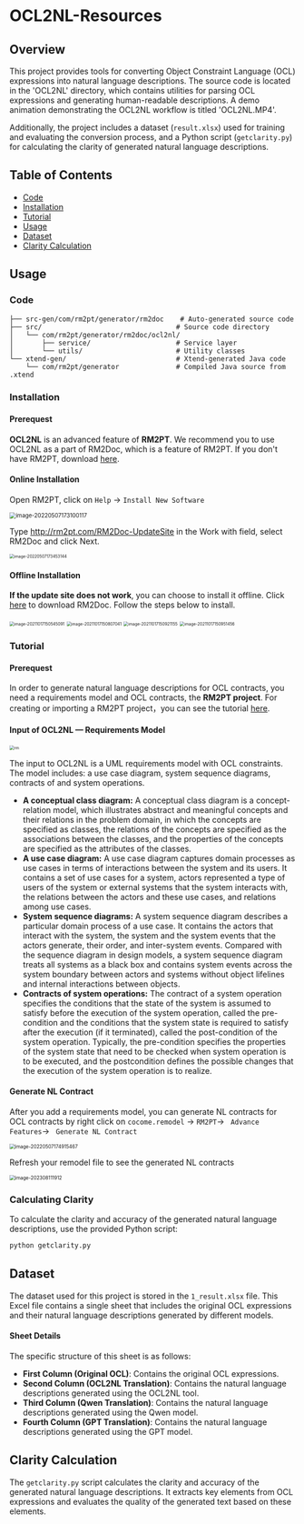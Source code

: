# OCL2NL-Resources

## Overview

This project provides tools for converting Object Constraint Language (OCL) expressions into natural language descriptions. The source code is located in the 'OCL2NL' directory, which contains utilities for parsing OCL expressions and generating human-readable descriptions. A demo animation demonstrating the OCL2NL workflow is titled 'OCL2NL.MP4'.

Additionally, the project includes a dataset (`result.xlsx`) used for training and evaluating the conversion process, and a Python script (`getclarity.py`) for calculating the clarity of generated natural language descriptions.

## Table of Contents

- [Code](#code)
- [Installation](#installation)
- [Tutorial](#tutorial)
- [Usage](#usage)
- [Dataset](#dataset)
- [Clarity Calculation](#clarity-calculation)

## Usage

### Code
```text
├── src-gen/com/rm2pt/generator/rm2doc    # Auto-generated source code
├── src/                                 # Source code directory
│   └── com/rm2pt/generator/rm2doc/ocl2nl/
│       ├── service/                     # Service layer
│       └── utils/                       # Utility classes
└── xtend-gen/                           # Xtend-generated Java code
    └── com/rm2pt/generator              # Compiled Java source from .xtend
```
### Installation
#### Prerequest

**OCL2NL** is an advanced feature of **RM2PT**. We recommend you to use OCL2NL as a part of RM2Doc, which is a feature of RM2PT. If you don't have RM2PT, download [here](https://ai4se.com/downloads/).

#### Online Installation

Open RM2PT, click on `Help` -> `Install New Software`

<img src="img/image-20220507173100117.png" alt="image-20220507173100117" style="zoom: 70%;" />



Type http://rm2pt.com/RM2Doc-UpdateSite in the Work with field, select RM2Doc and click Next.

<img src="img/image-20220507173453144.png" alt="image-20220507173453144" style="zoom: 50%;" />

#### Offline Installation

**If the update site does not work**, you can choose to install it offline. Click [here](https://github.com/RM2PT/RM2Doc-UpdateSite/releases/download/v1.0.0/com.rm2pt.generator.rm2doc.updatesite-1.0.0-SNAPSHOT.zip) to download RM2Doc. Follow the steps below to install.

<img src="img/image-20211017150545091.png" alt="image-20211017150545091" style="zoom: 50%;" />

<img src="img/image-20211017150807041.png" alt="image-20211017150807041" style="zoom: 50%;" />

<img src="img/image-20211017150921155.png" alt="image-20211017150921155" style="zoom: 50%;" />

<img src="img/image-20211017150951456.png" alt="image-20211017150951456" style="zoom: 50%;" />

### Tutorial
#### Prerequest

In order to generate natural language descriptions for OCL contracts, you need a requirements model and OCL contracts, the **RM2PT project**. For creating or importing a RM2PT project，you can see the tutorial [here](https://ai4se.com/tutorial/user/create_new_project/).

#### Input of OCL2NL — Requirements Model

<img src="img/rm.png" alt="rm" style="zoom: 50%;" />

The input to OCL2NL is a UML requirements model with OCL constraints. The model includes: a use case diagram, system sequence diagrams, contracts of and system operations.

- **A conceptual class diagram:** A conceptual class diagram is a concept-relation model, which illustrates abstract and meaningful concepts and their relations in the problem domain, in which the concepts are specified as classes, the relations of the concepts are specified as the associations between the classes, and the properties of the concepts are specified as the attributes of the classes.
- **A use case diagram:** A use case diagram captures domain processes as use cases in terms of interactions between the system and its users. It contains a set of use cases for a system, actors represented a type of users of the system or external systems that the system interacts with, the relations between the actors and these use cases, and relations among use cases.
- **System sequence diagrams:** A system sequence diagram describes a particular domain process of a use case. It contains the actors that interact with the system, the system and the system events that the actors generate, their order, and inter-system events. Compared with the sequence diagram in design models, a system sequence diagram treats all systems as a black box and contains system events across the system boundary between actors and systems without object lifelines and internal interactions between objects.
- **Contracts of system operations:** The contract of a system operation specifies the conditions that the state of the system is assumed to satisfy before the execution of the system operation, called the pre-condition and the conditions that the system state is required to satisfy after the execution (if it terminated), called the post-condition of the system operation. Typically, the pre-condition specifies the properties of the system state that need to be checked when system operation is to be executed, and the postcondition defines the possible changes that the execution of the system operation is to realize.

#### Generate NL Contract

After you add a requirements model, you can generate NL contracts for OCL contracts by right click on `cocome.remodel` -> `RM2PT`-> ` Advance Features`-> ` Generate NL Contract`

<img src="img/image-20220507174915467.png" alt="image-20220507174915467" style="zoom: 60%;" />

Refresh your remodel file to see the generated NL contracts

<img src="img/1691751188251.png" alt="image-202308111912" style="zoom: 60%;" />

### Calculating Clarity

To calculate the clarity and accuracy of the generated natural language descriptions, use the provided Python script:

```bash
python getclarity.py
```

## Dataset

The dataset used for this project is stored in the `1_result.xlsx` file. This Excel file contains a single sheet that includes the original OCL expressions and their natural language descriptions generated by different models.

#### Sheet Details

The specific structure of this sheet is as follows:

- **First Column (Original OCL)**: Contains the original OCL expressions.
- **Second Column (OCL2NL Translation)**: Contains the natural language descriptions generated using the OCL2NL tool.
- **Third Column (Qwen Translation)**: Contains the natural language descriptions generated using the Qwen model.
- **Fourth Column (GPT Translation)**: Contains the natural language descriptions generated using the GPT model.

## Clarity Calculation

The `getclarity.py` script calculates the clarity and accuracy of the generated natural language descriptions. It extracts key elements from OCL expressions and evaluates the quality of the generated text based on these elements.

